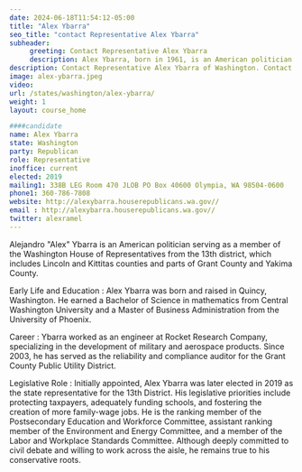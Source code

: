 ```yaml
---
date: 2024-06-18T11:54:12-05:00
title: "Alex Ybarra"
seo_title: "contact Representative Alex Ybarra"
subheader:
     greeting: Contact Representative Alex Ybarra
     description: Alex Ybarra, born in 1961, is an American politician affiliated with the Republican Party. He assumed office as a member of the Washington House of Representatives, representing District 13-Position 2, on January 14, 2019.
description: Contact Representative Alex Ybarra of Washington. Contact information for Alex Ybarra includes email address, phone number, and mailing address.
image: alex-ybarra.jpeg
video:
url: /states/washington/alex-ybarra/
weight: 1
layout: course_home

####candidate
name: Alex Ybarra
state: Washington
party: Republican
role: Representative
inoffice: current
elected: 2019
mailing1: 338B LEG Room 470 JLOB PO Box 40600 Olympia, WA 98504-0600
phone1: 360-786-7808
website: http://alexybarra.houserepublicans.wa.gov//
email : http://alexybarra.houserepublicans.wa.gov//
twitter: alexramel
---
```

Alejandro "Alex" Ybarra is an American politician serving as a member of the Washington House of Representatives from the 13th district, which includes Lincoln and Kittitas counties and parts of Grant County and Yakima County.

Early Life and Education :
Alex Ybarra was born and raised in Quincy, Washington. He earned a Bachelor of Science in mathematics from Central Washington University and a Master of Business Administration from the University of Phoenix.

Career :
Ybarra worked as an engineer at Rocket Research Company, specializing in the development of military and aerospace products. Since 2003, he has served as the reliability and compliance auditor for the Grant County Public Utility District.

Legislative Role :
Initially appointed, Alex Ybarra was later elected in 2019 as the state representative for the 13th District. His legislative priorities include protecting taxpayers, adequately funding schools, and fostering the creation of more family-wage jobs. He is the ranking member of the Postsecondary Education and Workforce Committee, assistant ranking member of the Environment and Energy Committee, and a member of the Labor and Workplace Standards Committee. Although deeply committed to civil debate and willing to work across the aisle, he remains true to his conservative roots.
